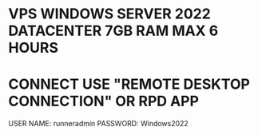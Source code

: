 # VPS WINDOWS SERVER 2022 DATACENTER 7GB RAM MAX 6 HOURS
# CONNECT USE "REMOTE DESKTOP CONNECTION" OR RPD APP
USER NAME: runneradmin
PASSWORD:  Windows2022

